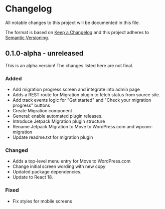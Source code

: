# Changelog

All notable changes to this project will be documented in this file.

The format is based on [Keep a Changelog](https://keepachangelog.com/en/1.0.0/)
and this project adheres to [Semantic Versioning](https://semver.org/spec/v2.0.0.html).

## 0.1.0-alpha - unreleased

This is an alpha version! The changes listed here are not final.

### Added
- Add migration progress screen and integrate into admin page
- Adds a REST route for Migration plugin to fetch status from source site.
- Add track events logic for "Get started" and "Check your migration progress" buttons
- Create Migration component
- General: enable automated plugin releases.
- Introduce Jetpack Migration plugin structure
- Rename Jetpack Migration to Move to WordPress.com and wpcom-migration
- Update readme.txt for migration plugin

### Changed
- Adds a top-level menu entry for Move to WordPress.com
- Change initial screen wording with new copy
- Updated package dependencies.
- Update to React 18.

### Fixed
- Fix styles for mobile screens

